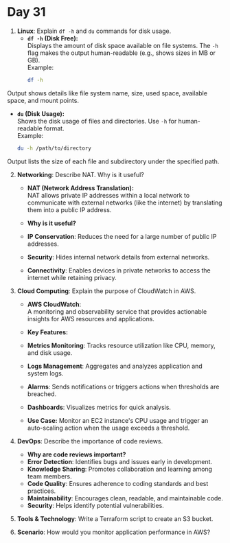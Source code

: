 # Day 31

1. **Linux**: Explain `df -h` and `du` commands for disk usage.
   - **`df -h` (Disk Free):**  
  Displays the amount of disk space available on file systems. The `-h` flag makes the output human-readable (e.g., shows sizes in MB or GB).  
    Example:  
     ```bash
     df -h
     ```
  Output shows details like file system name, size, used space, available space, and mount points.

   - **`du` (Disk Usage):**  
  Shows the disk usage of files and directories. Use `-h` for human-readable format.  
  Example:  
     ```bash
     du -h /path/to/directory
     ```
  Output lists the size of each file and subdirectory under the specified path.

 
2. **Networking**: Describe NAT. Why is it useful?
   - **NAT (Network Address Translation):**  
  NAT allows private IP addresses within a local network to communicate with external networks (like the internet) by translating them into a public IP address.

   - **Why is it useful?**
    - **IP Conservation**: Reduces the need for a large number of public IP addresses.
    - **Security**: Hides internal network details from external networks.
    - **Connectivity**: Enables devices in private networks to access the internet while retaining privacy.

 
3. **Cloud Computing**: Explain the purpose of CloudWatch in AWS.
   - **AWS CloudWatch**:  
  A monitoring and observability service that provides actionable insights for AWS resources and applications.

   - **Key Features:**
    - **Metrics Monitoring**: Tracks resource utilization like CPU, memory, and disk usage.
    - **Logs Management**: Aggregates and analyzes application and system logs.
    - **Alarms**: Sends notifications or triggers actions when thresholds are breached.
    - **Dashboards**: Visualizes metrics for quick analysis.

   - **Use Case:** Monitor an EC2 instance's CPU usage and trigger an auto-scaling action when the usage exceeds a threshold.

   
4. **DevOps**: Describe the importance of code reviews.
   - **Why are code reviews important?**
    - **Error Detection**: Identifies bugs and issues early in development.
    - **Knowledge Sharing**: Promotes collaboration and learning among team members.
    - **Code Quality**: Ensures adherence to coding standards and best practices.
    - **Maintainability**: Encourages clean, readable, and maintainable code.
    - **Security**: Helps identify potential vulnerabilities.

  
5. **Tools & Technology**: Write a Terraform script to create an S3 bucket.
   
6. **Scenario**: How would you monitor application performance in AWS?
   

